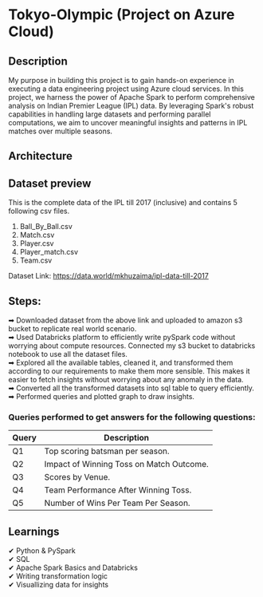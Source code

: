 # Tokyo-Olympic (Project on Azure Cloud)

## Description
My purpose in building this project is to gain hands-on experience in executing a data engineering project using Azure cloud services.
In this project, we harness the power of Apache Spark to perform comprehensive analysis on Indian Premier League (IPL) data. By leveraging Spark's robust capabilities in handling large datasets and performing parallel computations, we aim to uncover meaningful insights and patterns in IPL matches over multiple seasons.

## Architecture



## Dataset preview
This is the complete data of the IPL till 2017 (inclusive) and contains 5 following csv files.  
1. Ball_By_Ball.csv
2. Match.csv
3. Player.csv
4. Player_match.csv
5. Team.csv

Dataset Link: https://data.world/mkhuzaima/ipl-data-till-2017
## Steps:
➡ Downloaded dataset from the above link and uploaded to amazon s3 bucket to replicate real world scenario.  
➡ Used Databricks platform to efficiently write pySpark code without worrying about compute resources. Connected my s3 bucket to databricks notebook to use all 
   the dataset files.  
➡ Explored all the available tables, cleaned it, and transformed them according to our requirements to make them more sensible. This makes it easier to fetch 
   insights without worrying about any anomaly in the data.  
➡ Converted all the transformed datasets into sql table to query efficiently.  
➡ Performed queries and plotted graph to draw insights.

### Queries performed to get answers for the following questions:     
|Query|Description|
|-----|-----------|
|Q1|Top scoring batsman per season.|
|Q2|Impact of Winning Toss on Match Outcome.|
|Q3|Scores by Venue.|
|Q4|Team Performance After Winning Toss.|
|Q5|Number of Wins Per Team Per Season.|

## Learnings
✔ Python & PySpark  
✔ SQL  
✔ Apache Spark Basics and Databricks  
✔ Writing transformation logic  
✔ Visuallizing data for insights

